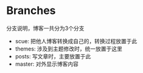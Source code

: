 Branches
========

分支说明，博客一共分为3个分支

+   scue:    把他人博客转换成自己的，转换过程放置于此
+   themes:  涉及到主题修改时，统一放置于这里
+   posts:   写文章时，主要放置于此
+   master:  对外显示博客内容
